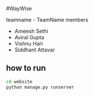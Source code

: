 #WayWise

teamname - TeamName
members
- Ameesh Sethi
- Aviral Gupta
- Vishnu Hari
- Siddhant Attavar

## how to run
```bash
cd website
python manage.py runserver
```